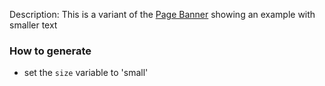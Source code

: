 Description: This is a variant of the [Page Banner](./?p=organisms-page-banner) showing an example with smaller text

### How to generate
* set the `size` variable to 'small'


